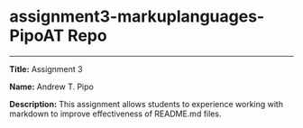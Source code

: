 # assignment3-markuplanguages-PipoAT Repo
---
**Title:** Assignment 3

**Name:** Andrew T. Pipo

**Description:** This assignment allows students to experience working with markdown to improve effectiveness of README.md files.